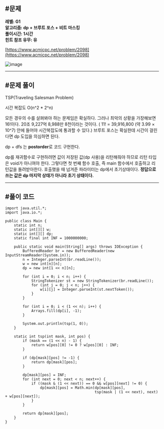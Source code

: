 ## **#문제**         

**레벨: G1  
알고리즘: dp + 브루트 포스 + 비트 마스킹**  
**풀이시간: 1시간  
힌트 참조 유무: 유**

[https://www.acmicpc.net/problem/2098](https://www.acmicpc.net/problem/2098)

![image](https://github.com/user-attachments/assets/3ea89df3-4e50-42ce-a917-7b9062bf6bf9)

---

## **#문제 풀이**        

TSP(Traveling Salesman Problem)

시간 복잡도 O(n^2 \* 2^n)


모든 경우의 수를 살펴봐야 하는 문제임은 확실하다. 그러나 최악의 상황을 가장해보면 16!이다. 20조 9,227억 8,988만 8천이라는 것이다. ( 11! = 39,916,800 (약 3.99 × 10^7) 안에 들어야 시간복잡도에 통과할 수 있다.) 브루트 포스는 확실한데 시간이 걸린다면 dp 도입을 의심하면 된다. 

dp + dfs 는 **postorder**로 코드 구현한다. 

dp를 재귀함수로 구현하려면 값이 저장된 값(dp 사용)을 리턴해줘야 하므로 리턴 타입은 void가 아니여야 한다. 그렇다면 첫 번쨰 함수 호출, 즉 main 함수에서 호출하고 리턴값을 돌려받아한다. 호출했을 때 넘겨준 파라미터는 dp에서 초기상태이다. **정답으로 쓰는 값은 dp 마지막 상태가 아니라 초기 상태이다.**

---

## **#풀이 코드**      

```
import java.util.*;
import java.io.*;

public class Main {
    static int n;
    static int[][] w;
    static int[][] dp;
    static final int INF = 1000000000;

    public static void main(String[] args) throws IOException {
        BufferedReader br = new BufferedReader(new InputStreamReader(System.in));
        n = Integer.parseInt(br.readLine());
        w = new int[n][n];
        dp = new int[1 << n][n];

        for (int i = 0; i < n; i++) {
            StringTokenizer st = new StringTokenizer(br.readLine());
            for (int j = 0; j < n; j++) {
                w[i][j] = Integer.parseInt(st.nextToken());
            }
        }

        for (int i = 0; i < (1 << n); i++) {
            Arrays.fill(dp[i], -1);
        }

        System.out.println(tsp(1, 0));
    }

    static int tsp(int mask, int pos) {
        if (mask == (1 << n) - 1) {
            return w[pos][0] != 0 ? w[pos][0] : INF;
        }

        if (dp[mask][pos] != -1) {
            return dp[mask][pos];
        }

        dp[mask][pos] = INF;
        for (int next = 0; next < n; next++) {
            if ((mask & (1 << next)) == 0 && w[pos][next] != 0) {
                dp[mask][pos] = Math.min(dp[mask][pos], 
                                         tsp(mask | (1 << next), next) + w[pos][next]);
            }
        }

        return dp[mask][pos];
    }
}
```
